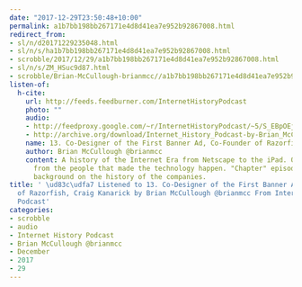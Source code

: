 ```yaml
---
date: "2017-12-29T23:50:48+10:00"
permalink: a1b7bb198bb267171e4d8d41ea7e952b92867008.html
redirect_from:
- sl/n/d20171229235048.html
- sl/n/s/ha1b7bb198bb267171e4d8d41ea7e952b92867008.html
- scrobble/2017/12/29/a1b7bb198bb267171e4d8d41ea7e952b92867008.html
- sl/n/s/ZM_HSuc9d87.html
- scrobble/Brian-McCullough-brianmcc//a1b7bb198bb267171e4d8d41ea7e952b92867008.html
listen-of:
  h-cite:
    url: http://feeds.feedburner.com/InternetHistoryPodcast
    photo: ""
    audio:
    - http://feedproxy.google.com/~r/InternetHistoryPodcast/~5/S_EBpOEjosw/Chapter_4_Interview_1_-_Co-Designer_of_the_First_Banner_Ad_Co-Founder_of_Razorfish_Craig_Kanarick.mp3
    - http://archive.org/download/Internet_History_Podcast-by-Brian_McCullough/13_CoDesigner_of_the_First_Banner_Ad_CoFounder_of_Razorfish_Craig_Kanarick.mp3
    name: 13. Co-Designer of the First Banner Ad, Co-Founder of Razorfish, Craig Kanarick
    author: Brian McCullough @brianmcc
    content: A history of the Internet Era from Netscape to the iPad. Oral histories
      from the people that made the technology happen. "Chapter" episodes providing
      background on the history of the companies.
title: ' \ud83c\udfa7 Listened to 13. Co-Designer of the First Banner Ad, Co-Founder
  of Razorfish, Craig Kanarick by Brian McCullough @brianmcc From Internet History
  Podcast'
categories:
- scrobble
- audio
- Internet History Podcast
- Brian McCullough @brianmcc
- December
- 2017
- 29
---
```

